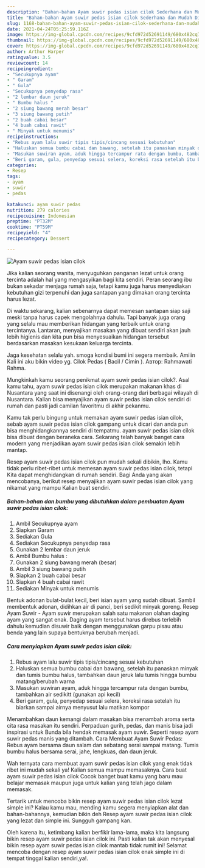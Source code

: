 ```yaml
---
description: "Bahan-bahan Ayam suwir pedas isian cilok Sederhana dan Mudah Dibuat"
title: "Bahan-bahan Ayam suwir pedas isian cilok Sederhana dan Mudah Dibuat"
slug: 1168-bahan-bahan-ayam-suwir-pedas-isian-cilok-sederhana-dan-mudah-dibuat
date: 2021-04-24T05:25:59.116Z
image: https://img-global.cpcdn.com/recipes/9cfd972d52691149/680x482cq70/ayam-suwir-pedas-isian-cilok-foto-resep-utama.jpg
thumbnail: https://img-global.cpcdn.com/recipes/9cfd972d52691149/680x482cq70/ayam-suwir-pedas-isian-cilok-foto-resep-utama.jpg
cover: https://img-global.cpcdn.com/recipes/9cfd972d52691149/680x482cq70/ayam-suwir-pedas-isian-cilok-foto-resep-utama.jpg
author: Arthur Harper
ratingvalue: 3.5
reviewcount: 14
recipeingredient:
- "Secukupnya ayam"
- " Garam"
- " Gula"
- "Secukupnya penyedap rasa"
- "2 lembar daun jeruk"
- " Bumbu halus "
- "2 siung bawang merah besar"
- "3 siung bawang putih"
- "2 buah cabai besar"
- "4 buah cabai rawit"
- " Minyak untuk menumis"
recipeinstructions:
- "Rebus ayam lalu suwir tipis tipis/cincang sesuai kebutuhan"
- "Haluskan semua bumbu cabai dan bawang, setelah itu panaskan minyak dan tumis bumbu halus, tambahkan daun jeruk lalu tumis hingga bumbu matang/berubah warna"
- "Masukan suwiran ayam, aduk hingga tercampur rata dengan bumbu, tambahkan air sedikitt (gunakan api kecil)"
- "Beri garam, gula, penyedap sesuai selera, koreksi rasa setelah itu biarkan sampai airnya menyusut lalu matikan kompor"
categories:
- Resep
tags:
- ayam
- suwir
- pedas

katakunci: ayam suwir pedas 
nutrition: 279 calories
recipecuisine: Indonesian
preptime: "PT32M"
cooktime: "PT59M"
recipeyield: "4"
recipecategory: Dessert

---
```



![Ayam suwir pedas isian cilok](https://img-global.cpcdn.com/recipes/9cfd972d52691149/680x482cq70/ayam-suwir-pedas-isian-cilok-foto-resep-utama.jpg)

Jika kalian seorang wanita, menyuguhkan panganan lezat untuk orang tercinta adalah hal yang mengasyikan bagi kita sendiri. Peran seorang ibu bukan sekadar menjaga rumah saja, tetapi kamu juga harus menyediakan kebutuhan gizi terpenuhi dan juga santapan yang dimakan orang tercinta harus lezat.

Di waktu  sekarang, kalian sebenarnya dapat memesan santapan siap saji meski tanpa harus capek mengolahnya dahulu. Tapi banyak juga orang yang selalu mau memberikan hidangan yang terbaik untuk orang tercintanya. Lantaran, menyajikan masakan yang dibuat sendiri akan jauh lebih higienis dan kita pun bisa menyesuaikan hidangan tersebut berdasarkan masakan kesukaan keluarga tercinta. 

Jaga kesehatan selalu yah. smoga kondisi bumi ini segera membaik. Amiiin Kali ini aku bikin video yg. Cilok Pedas ( Bacil / Cimin ). Автор: Rahmawati Rahma.

Mungkinkah kamu seorang penikmat ayam suwir pedas isian cilok?. Asal kamu tahu, ayam suwir pedas isian cilok merupakan makanan khas di Nusantara yang saat ini disenangi oleh orang-orang dari berbagai wilayah di Nusantara. Kalian bisa menyajikan ayam suwir pedas isian cilok sendiri di rumah dan pasti jadi camilan favoritmu di akhir pekanmu.

Kamu tak perlu bingung untuk memakan ayam suwir pedas isian cilok, sebab ayam suwir pedas isian cilok gampang untuk dicari dan anda pun bisa menghidangkannya sendiri di tempatmu. ayam suwir pedas isian cilok bisa dibuat dengan beraneka cara. Sekarang telah banyak banget cara modern yang menjadikan ayam suwir pedas isian cilok semakin lebih mantap.

Resep ayam suwir pedas isian cilok pun mudah sekali dibikin, lho. Kamu tidak perlu ribet-ribet untuk memesan ayam suwir pedas isian cilok, tetapi Kita dapat menghidangkan di rumah sendiri. Bagi Anda yang akan mencobanya, berikut resep menyajikan ayam suwir pedas isian cilok yang nikamat yang mampu Kalian buat sendiri.

<!--inarticleads1-->

##### Bahan-bahan dan bumbu yang dibutuhkan dalam pembuatan Ayam suwir pedas isian cilok:

1. Ambil Secukupnya ayam
1. Siapkan  Garam
1. Sediakan  Gula
1. Sediakan Secukupnya penyedap rasa
1. Gunakan 2 lembar daun jeruk
1. Ambil  Bumbu halus :
1. Gunakan 2 siung bawang merah (besar)
1. Ambil 3 siung bawang putih
1. Siapkan 2 buah cabai besar
1. Siapkan 4 buah cabai rawit
1. Sediakan  Minyak untuk menumis


Bentuk adonan bulat-bulat kecil, beri isian ayam yang sudah dibuat. Sambil membentuk adonan, didihkan air di panci, beri sedikit minyak goreng. Resep Ayam Suwir - Ayam suwir merupakan salah satu makanan olahan daging ayam yang sangat enak. Daging ayam tersebut harus direbus terlebih dahulu kemudian disuwir baik dengan menggunakan garpu pisau atau benda yang lain supaya bentuknya berubah menjadi. 

<!--inarticleads2-->

##### Cara menyiapkan Ayam suwir pedas isian cilok:

1. Rebus ayam lalu suwir tipis tipis/cincang sesuai kebutuhan
1. Haluskan semua bumbu cabai dan bawang, setelah itu panaskan minyak dan tumis bumbu halus, tambahkan daun jeruk lalu tumis hingga bumbu matang/berubah warna
1. Masukan suwiran ayam, aduk hingga tercampur rata dengan bumbu, tambahkan air sedikitt (gunakan api kecil)
1. Beri garam, gula, penyedap sesuai selera, koreksi rasa setelah itu biarkan sampai airnya menyusut lalu matikan kompor


Menambahkan daun kemangi dalam masakan bisa menambah aroma serta cita rasa masakan itu sendiri. Perpaduan gurih, pedas, dan manis bisa jadi inspirasi untuk Bunda bila hendak memasak ayam suwir. Seperti resep ayam suwir pedas manis yang ditambah. Cara Membuat Ayam Suwir Pedas: Rebus ayam bersama daun salam dan sebatang serai sampai matang. Tumis bumbu halus bersama serai, jahe, lengkuas, dan daun jeruk. 

Wah ternyata cara membuat ayam suwir pedas isian cilok yang enak tidak ribet ini mudah sekali ya! Kalian semua mampu memasaknya. Cara buat ayam suwir pedas isian cilok Cocok banget buat kamu yang baru mau belajar memasak maupun juga untuk kalian yang telah jago dalam memasak.

Tertarik untuk mencoba bikin resep ayam suwir pedas isian cilok lezat simple ini? Kalau kamu mau, mending kamu segera menyiapkan alat dan bahan-bahannya, kemudian bikin deh Resep ayam suwir pedas isian cilok yang lezat dan simple ini. Sungguh gampang kan. 

Oleh karena itu, ketimbang kalian berfikir lama-lama, maka kita langsung bikin resep ayam suwir pedas isian cilok ini. Pasti kalian tak akan menyesal bikin resep ayam suwir pedas isian cilok mantab tidak rumit ini! Selamat mencoba dengan resep ayam suwir pedas isian cilok enak simple ini di tempat tinggal kalian sendiri,ya!.

